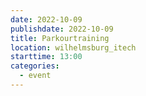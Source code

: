 ```yaml
---
date: 2022-10-09
publishdate: 2022-10-09
title: Parkourtraining
location: wilhelmsburg_itech
starttime: 13:00
categories:
  - event
---
```

